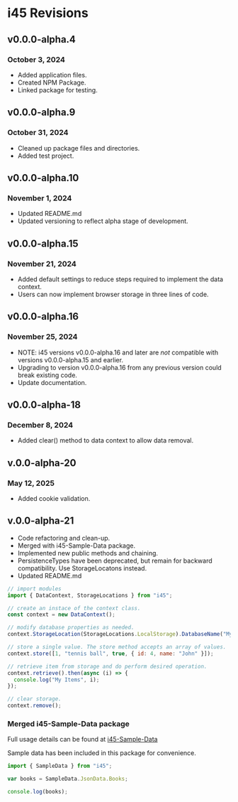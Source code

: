# i45 Revisions

## v0.0.0-alpha.4

### October 3, 2024

- Added application files.
- Created NPM Package.
- Linked package for testing.

## v0.0.0-alpha.9

### October 31, 2024

- Cleaned up package files and directories.
- Added test project.

## v0.0.0-alpha.10

### November 1, 2024

- Updated README.md
- Updated versioning to reflect alpha stage of development.

## v0.0.0-alpha.15

### November 21, 2024

- Added default settings to reduce steps required to implement the data context.
- Users can now implement browser storage in three lines of code.

## v0.0.0-alpha.16

### November 25, 2024

- NOTE: i45 versions v0.0.0-alpha.16 and later are _not_ compatible with versions v0.0.0-alpha.15 and earlier.
- Upgrading to version v0.0.0-alpha.16 from any previous version could break existing code.
- Update documentation.

## v0.0.0-alpha-18

### December 8, 2024

- Added clear() method to data context to allow data removal.

## v.0.0-alpha-20

### May 12, 2025

- Added cookie validation.

## v.0.0-alpha-21

- Code refactoring and clean-up.
- Merged with i45-Sample-Data package.
- Implemented new public methods and chaining.
- PersistenceTypes have been deprecated, but remain for backward compatibility. Use StorageLocatons instead.
- Updated README.md

```javascript
// import modules
import { DataContext, StorageLocations } from "i45";

// create an instace of the context class.
const context = new DataContext();

// modify database properties as needed.
context.StorageLocation(StorageLocations.LocalStorage).DatabaseName("My Items");

// store a single value. The store method accepts an array of values.
context.store([1, "tennis ball", true, { id: 4, name: "John" }]);

// retrieve item from storage and do perform desired operation.
context.retrieve().then(async (i) => {
  console.log("My Items", i);
});

// clear storage.
context.remove();
```

### Merged i45-Sample-Data package

Full usage details can be found at [i45-Sample-Data](https://www.npmjs.com/package/i45-sample-data)

Sample data has been included in this package for convenience.

```javascript
import { SampleData } from "i45";

var books = SampleData.JsonData.Books;

console.log(books);
```

